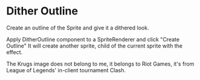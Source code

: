 # Dither Outline

Create an outline of the Sprite and give it a dithered look.

Apply DitherOutline component to a SpriteRenderer and click "Create Outline"
It will create another sprite, child of the current sprite with the effect.

The Krugs image does not belong to me, it belongs to Riot Games, it's from League of Legends' in-client tournament Clash.

